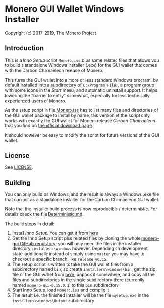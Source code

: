 # Monero GUI Wallet Windows Installer #

Copyright (c) 2017-2019, The Monero Project

## Introduction ##

This is a *Inno Setup* script `Monero.iss` plus some related files
that allows you to build a standalone Windows installer (.exe) for
the GUI wallet that comes with the Carbon Chamaeleon release of Monero.

This turns the GUI wallet into a more or less standard Windows program,
by default installed into a subdirectory of `C:\Program Files`, a
program group with some icons in the *Start* menu, and automatic
uninstall support. It helps lowering the "barrier to entry"
somewhat, especially for less technically experienced users of
Monero.

As the setup script in file [Monero.iss](Monero.iss) has to list many
files and directories of the GUI wallet package to install by name,
this version of the script only works with exactly the GUI wallet
for Monero release *Carbon Chamaeleon* that you find on
[the official download page](https://getmonero.org/downloads/).

It should however be easy to modify the script for future
versions of the GUI wallet.

## License ##

See [LICENSE](LICENSE).

## Building ##

You can only build on Windows, and the result is always a
Windows .exe file that can act as a standalone installer for the
Carbon Chamaeleon GUI wallet.

Note that the installer build process is now reproducible / deterministic. For details check the file [Deterministic.md](Deterministic.md).

The build steps in detail:

1. Install *Inno Setup*. You can get it from [here](http://www.jrsoftware.org/isdl.php)
2. Get the Inno Setup script plus related files by cloning the whole [monero-gui GitHub repository](https://github.com/monero-project/monero-gui); you will only need the files in the installer directory `installers\windows` however. Depending on development state, additionally instead of simply using `master` you may have to checkout a specific branch, like `release-v0.15`.
3. The setup script is written to take the GUI wallet files from a subdirectory named `bin`; so create `installers\windows\bin`, get the zip file of the GUI wallet from [here](https://getmonero.org/downloads/), unpack it somewhere, and copy all the files and subdirectories in the single subdirectory there (currently named `monero-gui-0.15.0.1`) to this `bin` subdirectory
4. Start Inno Setup, load `Monero.iss` and compile it
5. The result i.e. the finished installer will be the file `mysetup.exe` in the `installers\windows\Output` subdirectory 

